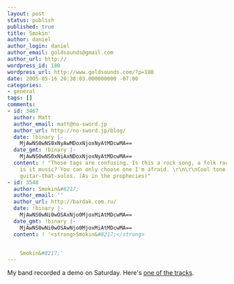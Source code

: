 ```yaml
---
layout: post
status: publish
published: true
title: Smokin'
author: daniel
author_login: daniel
author_email: goldsounds@gmail.com
author_url: http://
wordpress_id: 180
wordpress_url: http://www.goldsounds.com/?p=180
date: 2005-05-16 20:38:03.000000000 -07:00
categories:
- general
tags: []
comments:
- id: 3467
  author: Matt
  author_email: matt@no-sword.jp
  author_url: http://no-sword.jp/blog/
  date: !binary |-
    MjAwNS0wNS0xNyAwMDoxNjoxNyAtMDcwMA==
  date_gmt: !binary |-
    MjAwNS0wNS0xNiAxNDoxNjoxNyAtMDcwMA==
  content: ! "Those tags are confusing. Is this a rock song, a folk rock song, or
    is it music? You can only choose one I'm afraid. \r\n\r\nCool tone on the, uh,
    guitar-that-solos. (As in the prophecies)"
- id: 3548
  author: Smokin&#8217;
  author_email: ''
  author_url: http://bardak.com.ru/
  date: !binary |-
    MjAwNS0wNi0wOSAxNjo0MjoxMiAtMDcwMA==
  date_gmt: !binary |-
    MjAwNS0wNi0wOSAwNjo0MjoxMiAtMDcwMA==
  content: ! '<strong>Smokin&#8217;</strong>


    Smokin&#8217;'
---
```

My band recorded a demo on Saturday. Here's <a href='http://www.goldsounds.com/uploads/Smoke.m4a' title=''>one of the tracks</a>.
